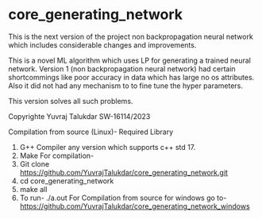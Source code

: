 # core_generating_network
This is the next version of the project non backpropagation neural network which includes considerable changes and improvements.

This is a novel ML algorithm which uses LP for generating a trained neural network.
Version 1 (non backpropagation neural network) had certain shortcommings like poor accuracy in data which has large no os attributes. Also it did not had 
any mechanism to to fine tune the hyper parameters. 

This version solves all such problems.

Copyrighte Yuvraj Talukdar SW-16114/2023


Compilation from source (Linux)-
Required Library
1. G++ Compiler any version which supports c++ std 17.
2. Make
For compilation-
1. Git clone https://github.com/YuvrajTalukdar/core_generating_network.git
2. cd core_generating_network
3. make all
4. To run- ./a.out
For Compilation from source for windows go to- https://github.com/YuvrajTalukdar/core_generating_network_windows
